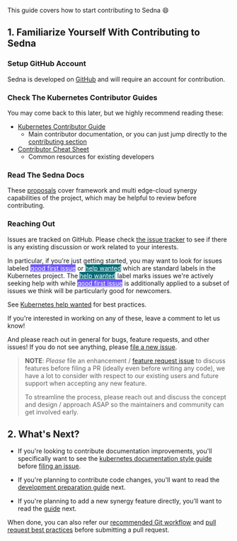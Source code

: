 This guide covers how to start contributing to Sedna 😄

## 1. Familiarize Yourself With Contributing to Sedna

### Setup GitHub Account

Sedna is developed on [GitHub][github] and will require
an account for contribution.

### Check The Kubernetes Contributor Guides

You may come back to this later, but we highly recommend reading these:

- [Kubernetes Contributor Guide](https://git.k8s.io/community/contributors/guide) 
  - Main contributor documentation, or you can just jump directly to the [contributing section](https://git.k8s.io/community/contributors/guide#contributing)
- [Contributor Cheat Sheet](https://git.k8s.io/community/contributors/guide/contributor-cheatsheet)
   - Common resources for existing developers


### Read The Sedna Docs 

These [proposals] cover framework and multi edge-cloud synergy capabilities of the project, which may be helpful to review before contributing. 

### Reaching Out

Issues are tracked on GitHub. Please check [the issue tracker][issues] to see
if there is any existing discussion or work related to your interests.

In particular, if you're just getting started, you may want to look for issues
labeled <a href="https://github.com/kubeedge/sedna/labels/good%20first%20issue" class="gh-label" style="background: #7057ff; color: white">good first issue</a> or <a href="https://github.com/kubeedge/sedna/labels/help%20wanted" class="gh-label" style="background: #006b75; color: white">help wanted</a> which are standard labels in the Kubernetes project.
The <a href="https://github.com/kubeedge/sedna/labels/help%20wanted" class="gh-label" style="background: #006b75; color: white">help wanted</a> label marks issues we're actively seeking help with while <a href="https://github.com/kubeedge/sedna/labels/good%20first%20issue" class="gh-label" style="background: #7057ff; color: white">good first issue</a> is additionally applied to a subset of issues we think will be particularly good for newcomers.

See [Kubernetes help wanted] for best practices.

If you're interested in working on any of these, leave a comment to let us know!

And please reach out in general for bugs, feature requests, and other issues!
If you do not see anything, please [file a new issue][file-an-issue].

> **NOTE**: _Please_ file an enhancement / [feature request issue][file-a-fr] to discuss features before filing a PR (ideally even before writing any code), we have a lot to consider with respect to our
> existing users and future support when accepting any new feature.
>
> To streamline the process, please reach out and discuss the concept and design
> / approach ASAP so the maintainers and community can get involved early.


## 2. What's Next?

- If you're looking to contribute documentation improvements, you'll specifically want to see the [kubernetes documentation style guide] before [filing an issue][file-an-issue].

- If you're planning to contribute code changes, you'll want to read the [development preparation guide] next.

- If you're planning to add a new synergy feature directly, you'll want to read the [guide][add-feature-guide] next.

When done, you can also refer our [recommended Git workflow] and [pull request best practices] before submitting a pull request.

[proposals]: /docs/proposals
[development preparation guide]: ./prepare-environment.md
[add-feature-guide]: control-plane/add-a-new-synergy-feature.md

[issues]: https://github.com/kubeedge/sedna/issues
[file-an-issue]: https://github.com/kubeedge/sedna/issues/new/choose
[file-a-fr]: https://github.com/kubeedge/sedna/issues/new?labels=kind%2Ffeature&template=enhancement.md

[github]: https://github.com/
[kubernetes documentation style guide]: https://github.com/kubernetes/community/blob/master/contributors/guide/style-guide.md
[recommended Git workflow]: https://github.com/kubernetes/community/blob/master/contributors/guide/github-workflow.md#workflow
[pull request best practices]: https://github.com/kubernetes/community/blob/master/contributors/guide/pull-requests.md#best-practices-for-faster-reviews
[Kubernetes help wanted]: https://www.kubernetes.dev/docs/guide/help-wanted/
